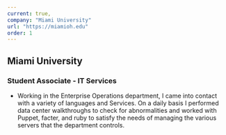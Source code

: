 ```yaml
---
current: true,
company: "Miami University"
url: "https://miamioh.edu"
order: 1
---
```



## Miami University

### Student Associate - IT Services

- Working in the Enterprise Operations department, I came into contact with a variety of languages and Services. On a daily basis I performed data center walkthroughs to check for abnormalities and worked with Puppet, facter, and ruby to satisfy the needs of managing the various servers that the department controls. 
